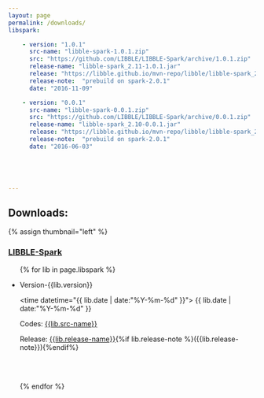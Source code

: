 ```yaml
---
layout: page
permalink: /downloads/
libspark:

    - version: "1.0.1"
      src-name: "libble-spark-1.0.1.zip"
      src: "https://github.com/LIBBLE/LIBBLE-Spark/archive/1.0.1.zip"
      release-name: "libble-spark_2.11-1.0.1.jar"
      release: "https://libble.github.io/mvn-repo/libble/libble-spark_2.11/1.0.1/libble-spark_2.11-1.0.1.jar"
      release-note:  "prebuild on spark-2.0.1"
      date: "2016-11-09"

    - version: "0.0.1"
      src-name: "libble-spark-0.0.1.zip"
      src: "https://github.com/LIBBLE/LIBBLE-Spark/archive/0.0.1.zip"
      release-name: "libble-spark_2.10-0.0.1.jar"
      release: "https://libble.github.io/mvn-repo/libble/libble-spark_2.10/0.0.1/libble-spark_2.10-0.0.1.jar"
      release-note:  "prebuild on spark-2.0.1"
      date: "2016-06-03"





---
```




## Downloads:

{% assign thumbnail="left" %}

### [LIBBLE-Spark](#libble-spark)

<ul class="listing">

{% for lib in page.libspark %}

 <li class="listing-item">

Version-{{lib.version}}    

 <time datetime="{{ lib.date | date:"%Y-%m-%d" }}"> {{ lib.date | date:"%Y-%m-%d" }}</time> <br/>

Codes: <a href="{{lib.src}}"> {{lib.src-name}}</a> <br/>

Release: <a href="{{lib.release}}"> {{lib.release-name}}</a>{%if lib.release-note %}({{lib.release-note}}){%endif%}

<br/>

<br/>

</li>

{% endfor %}

</ul>

